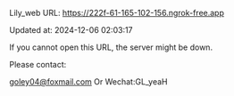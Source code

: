 Lily_web URL: https://222f-61-165-102-156.ngrok-free.app

Updated at: 2024-12-06 02:03:17

If you cannot open this URL, the server might be down.

Please contact: 

goley04@foxmail.com Or Wechat:GL_yeaH